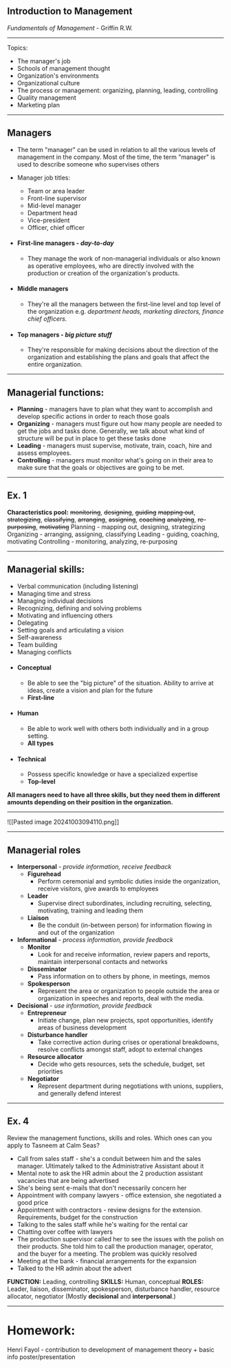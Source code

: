 ## Introduction to Management
*Fundamentals of Management* - Griffin R.W.

---
Topics:
+ The manager's job
+ Schools of management thought
+ Organization's environments
+ Organizational culture
+ The process or management: organizing, planning, leading, controlling
+ Quality management
+ Marketing plan
---
## Managers
+ The term "manager" can be used in relation to all the various levels of management in the company. Most of the time, the term "manager" is used to describe someone who supervises others
+ Manager job titles:
	+ Team or area leader
	+ Front-line supervisor
	+ Mid-level manager
	+ Department head
	+ Vice-president
	+ Officer, chief officer

+ #### First-line managers - *day-to-day*
	+ They manage the work of non-managerial individuals or also known as operative employees, who are directly involved with the production or creation of the organization's products.
+ #### Middle managers
	+ They're all the managers between the first-line level and top level of the organization e.g. *department heads, marketing directors, finance chief officers.*
+ #### Top managers - *big picture stuff*
	+ They're responsible for making decisions about the direction of the organization and establishing the plans and goals that affect the entire organization.

---
## Managerial functions:
+ **Planning** - managers have to plan what they want to accomplish and develop specific actions in order to reach those goals
+ **Organizing** - managers must figure out how many people are needed to get the jobs and tasks done. Generally, we talk about what kind of structure will be put in place to get these tasks done
+ **Leading** - managers must supervise, motivate, train, coach, hire and assess employees.
+ **Controlling** - managers must monitor what's going on in their area to make sure that the goals or objectives are going to be met.

---
## Ex. 1
**Characteristics pool:**
	~~monitoring~~, ~~designing~~, ~~guiding~~
	~~mapping out~~, ~~strategizing~~, ~~classifying~~,
	~~arranging~~, ~~assigning~~, ~~coaching~~
	~~analyzing~~, ~~re-purposing~~, ~~motivating~~
Planning - mapping out, designing, strategizing
Organizing - arranging, assigning, classifying
Leading - guiding, coaching, motivating
Controlling - monitoring, analyzing, re-purposing

---
## Managerial skills:
+ Verbal communication (including listening)
+ Managing time and stress
+ Managing individual decisions
+ Recognizing, defining and solving problems
+ Motivating and influencing others
+ Delegating
+ Setting goals and articulating a vision
+ Self-awareness
+ Team building
+ Managing conflicts
+ #### Conceptual
	+ Be able to see the "big picture" of the situation. Ability to arrive at ideas, create a vision and plan for the future
	+ **First-line**
+ #### Human
	+ Be able to work well with others both individually and in a group setting.
	+ **All types**
+ #### Technical
	+ Possess specific knowledge or have a specialized expertise
	+ **Top-level**

**All managers need to have all three skills, but they need them in different amounts depending on their position in the organization.**

---
![[Pasted image 20241003094110.png]]

---
## Managerial roles
+ **Interpersonal** - *provide information, receive feedback*
	+ **Figurehead**
		+ Perform ceremonial and symbolic duties inside the organization, receive visitors, give awards to employees
	+ **Leader**
		+ Supervise direct subordinates, including recruiting, selecting, motivating, training and leading them
	+ **Liaison**
		+ Be the conduit (in-between person) for information flowing in and out of the organization
+ **Informational** - *process information, provide feedback*
	+ **Monitor**
		+ Look for and receive information, review papers and reports, maintain interpersonal contacts and networks
	+ **Disseminator**
		+ Pass information on to others by phone, in meetings, memos
	+ **Spokesperson**
		+ Represent the area or organization to people outside the area or organization in speeches and reports, deal with the media.
+ **Decisional** - *use information, provide feedback*
	+ **Entrepreneur**
		+ Initiate change, plan new projects, spot opportunities, identify areas of business development
	+ **Disturbance handler**
		+ Take corrective action during crises or operational breakdowns, resolve conflicts amongst staff, adopt to external changes
	+ **Resource allocator**
		+ Decide who gets resources, sets the schedule, budget, set priorities
	+ **Negotiator**
		+ Represent department during negotiations with unions, suppliers, and generally defend interest

---
## Ex. 4
Review the management functions, skills and roles. Which ones can you apply to Tasneem at Calm Seas?

+ Call from sales staff - she's a conduit between him and the sales manager. Ultimately talked to the Administrative Assistant about it
+ Mental note to ask the HR admin about the 2 production assistant vacancies that are being advertised
+ She's being sent e-mails that don't necessarily concern her
+ Appointment with company lawyers - office extension, she negotiated a good price
+ Appointment with contractors - review designs for the extension. Requirements, budget for the construction
+ Talking to the sales staff while he's waiting for the rental car
+ Chatting over coffee with lawyers
+ The production supervisor called her to see the issues with the polish on their products. She told him to call the production manager, operator, and the buyer for a meeting. The problem was quickly resolved
+ Meeting at the bank - financial arrangements for the expansion
+ Talked to the HR admin about the advert

**FUNCTION:** Leading, controlling
**SKILLS:** Human, conceptual
**ROLES:** Leader, liaison, disseminator, spokesperson, disturbance handler, resource allocator, negotiator (Mostly **decisional** and **interpersonal**.)

---
# Homework:
Henri Fayol - contribution to development of management theory + basic info
poster/presentation